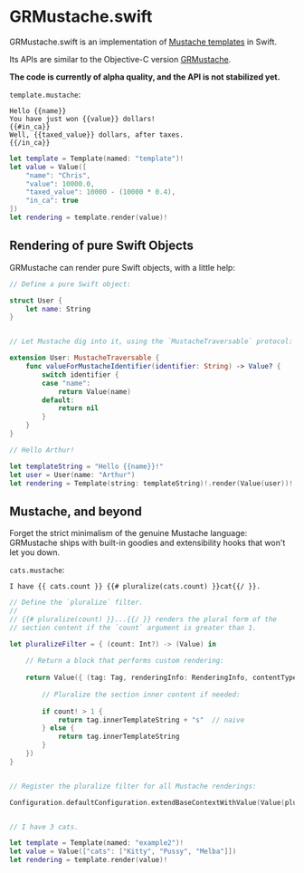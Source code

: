 GRMustache.swift
================

GRMustache.swift is an implementation of [Mustache templates](http://mustache.github.io) in Swift.

Its APIs are similar to the Objective-C version [GRMustache](https://github.com/groue/GRMustache).

**The code is currently of alpha quality, and the API is not stabilized yet.**

`template.mustache`:

    Hello {{name}}
    You have just won {{value}} dollars!
    {{#in_ca}}
    Well, {{taxed_value}} dollars, after taxes.
    {{/in_ca}}

```swift
let template = Template(named: "template")!
let value = Value([
    "name": "Chris",
    "value": 10000.0,
    "taxed_value": 10000 - (10000 * 0.4),
    "in_ca": true
])
let rendering = template.render(value)!
```


Rendering of pure Swift Objects
-------------------------------

GRMustache can render pure Swift objects, with a little help:

```swift
// Define a pure Swift object:

struct User {
    let name: String
}


// Let Mustache dig into it, using the `MustacheTraversable` protocol:

extension User: MustacheTraversable {
    func valueForMustacheIdentifier(identifier: String) -> Value? {
        switch identifier {
        case "name":
            return Value(name)
        default:
            return nil
        }
    }
}

// Hello Arthur!

let templateString = "Hello {{name}}!"
let user = User(name: "Arthur")
let rendering = Template(string: templateString)!.render(Value(user))!
```


Mustache, and beyond
--------------------

Forget the strict minimalism of the genuine Mustache language: GRMustache ships with built-in goodies and extensibility hooks that won't let you down.

`cats.mustache`:

    I have {{ cats.count }} {{# pluralize(cats.count) }}cat{{/ }}.

```swift
// Define the `pluralize` filter.
//
// {{# pluralize(count) }}...{{/ }} renders the plural form of the
// section content if the `count` argument is greater than 1.

let pluralizeFilter = { (count: Int?) -> (Value) in
    
    // Return a block that performs custom rendering:
    
    return Value({ (tag: Tag, renderingInfo: RenderingInfo, contentType: ContentTypePointer, error: NSErrorPointer) -> (String?) in
        
        // Pluralize the section inner content if needed:
        
        if count! > 1 {
            return tag.innerTemplateString + "s"  // naive
        } else {
            return tag.innerTemplateString
        }
    })
}


// Register the pluralize filter for all Mustache renderings:

Configuration.defaultConfiguration.extendBaseContextWithValue(Value(pluralizeFilter), forKey: "pluralize")


// I have 3 cats.

let template = Template(named: "example2")!
let value = Value(["cats": ["Kitty", "Pussy", "Melba"]])
let rendering = template.render(value)!
```
